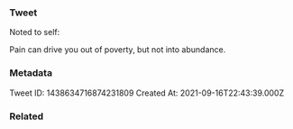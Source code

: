 ### Tweet
Noted to self:

Pain can drive you out of poverty, but not into abundance.

### Metadata
Tweet ID: 1438634716874231809
Created At: 2021-09-16T22:43:39.000Z

### Related


